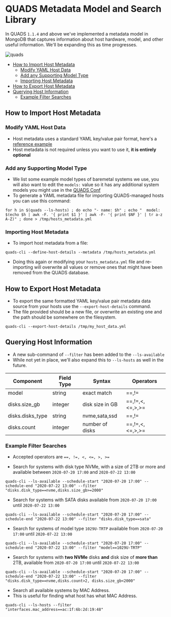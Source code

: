 QUADS Metadata Model and Search Library
======================================

In QUADS `1.1.4` and above we've implemented a metadata model in MongoDB that captures information about host hardware, model, and other useful information.  We'll be expanding this as time progresses.

![quads](../image/quads.jpg?raw=true)

  * [How to Import Host Metadata](#how-to-import-host-metadata)
    * [Modify YAML Host Data](#modify-yaml-host-data)
    * [Add any Supporting Model Type](#add-any-supporting-model-type)
    * [Importing Host Metadata](#importing-host-metadata)
  * [How to Export Host Metadata](#how-to-export-host-metadata)
  * [Querying Host Information](#querying-host-information)
    * [Example Filter Searches](#example-filter-searches)

## How to Import Host Metadata
### Modify YAML Host Data
  * Host metadata uses a standard YAML key/value pair format, here's a [reference example](../conf/hosts_metadata.yml)
  * Host metadata is not required unless you want to use it, **it is entirely optional**

### Add any Supporting Model Type
  * We list some example model types of baremetal systems we use, you will also want to edit the `models:` value so it has any additional system models you might use in the [QUADS Conf](../conf/hosts_metadata.yml#L238)
  * To generate a YAML metadata file for importing QUADS-managed hosts you can use this command:

```
for h in $(quads --ls-hosts) ; do echo "- name: $h" ; echo "  model: $(echo $h | awk -F. '{ print $1 }' | awk -F- '{ print $NF }' | tr a-z A-Z)" ; done > /tmp/hosts_metadata.yml
```

### Importing Host Metadata

  * To import host metadata from a file:

```
quads-cli --define-host-details --metadata /tmp/hosts_metadata.yml
```

  * Doing this again or modifying your `hosts_metadata.yml` file and re-importing will overwrite all values or remove ones that might have been removed from the QUADS database.

## How to Export Host Metadata
  * To export the same formatted YAML key/value pair metadata data source from your hosts use the `--export-host-details` command.
  * The file provided should be a new file, or overwrite an existing one and the path should be somewhere on the filesystem.

```
quads-cli --export-host-details /tmp/my_host_data.yml
```

## Querying Host Information
  * A new sub-command of `--filter` has been added to the `--ls-available`
  * While not yet in place, we'll also expand this to `--ls-hosts` as well in the future.

| Component        | Field Type | Syntax          | Operators       |
|------------------|------------|-----------------|-----------------|
| model            |  string    | exact match     | ==,!=           |
| disks.size_gb    |  integer   | disk size in GB | ==,!=,<,<=,>,>= |
| disks.disks_type |  string    | nvme,sata,ssd   | ==,!=           |
| disks.count      |  integer   | number of disks | ==,!=,<,<=,>,>= |


### Example Filter Searches
  * Accepted operators are `==, !=, <, <=, >, >=`

  * Search for systems with disk type NVMe, with a size of 2TB or more and available between `2020-07-20 17:00` and `2020-07-22 13:00`

```
quads-cli --ls-available --schedule-start "2020-07-20 17:00" --schedule-end "2020-07-22 13:00" --filter "disks.disk_type==nvme,disks.size_gb>=2000"
```

  * Search for systems with SATA disks available from `2020-07-20 17:00` until `2020-07-22 13:00`

```
quads-cli --ls-available --schedule-start "2020-07-20 17:00" --schedule-end "2020-07-22 13:00" --filter "disks.disk_type==sata"
```

  * Search for systems of model type `1029U-TRTP` available from `2020-07-20 17:00` until `2020-07-22 13:00`

```
quads-cli --ls-available --schedule-start "2020-07-20 17:00" --schedule-end "2020-07-22 13:00" --filter "model==1029U-TRTP"
```

  * Search for systems with **two NVMe** disks **and** disk size of **more than** 2TB, available from `2020-07-20 17:00` until `2020-07-22 13:00`

```
quads-cli --ls-available --schedule-start "2020-07-20 17:00" --schedule-end "2020-07-22 13:00" --filter "disks.disk_type==nvme,disks.count>2, disks.size_gb<2000"
```

  * Search all available systems by MAC Address.
  * This is useful for finding what host has what MAC Address.

```
quads-cli --ls-hosts --filter "interfaces.mac_address==ac:1f:6b:2d:19:48"
```
